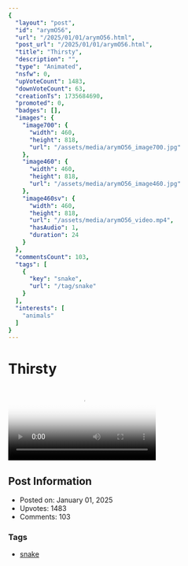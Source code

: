 ```yaml
---
{
  "layout": "post",
  "id": "arymO56",
  "url": "/2025/01/01/arymO56.html",
  "post_url": "/2025/01/01/arymO56.html",
  "title": "Thirsty",
  "description": "",
  "type": "Animated",
  "nsfw": 0,
  "upVoteCount": 1483,
  "downVoteCount": 63,
  "creationTs": 1735684690,
  "promoted": 0,
  "badges": [],
  "images": {
    "image700": {
      "width": 460,
      "height": 818,
      "url": "/assets/media/arymO56_image700.jpg"
    },
    "image460": {
      "width": 460,
      "height": 818,
      "url": "/assets/media/arymO56_image460.jpg"
    },
    "image460sv": {
      "width": 460,
      "height": 818,
      "url": "/assets/media/arymO56_video.mp4",
      "hasAudio": 1,
      "duration": 24
    }
  },
  "commentsCount": 103,
  "tags": [
    {
      "key": "snake",
      "url": "/tag/snake"
    }
  ],
  "interests": [
    "animals"
  ]
}
---
```


# Thirsty

<video controls playsinline loop poster="/assets/media/arymO56_image460.jpg">
  <source src="/assets/media/arymO56_video.mp4" type="video/mp4">
  Your browser does not support the video tag.
</video>

## Post Information

- Posted on: January 01, 2025
- Upvotes: 1483
- Comments: 103

### Tags

- [snake](/tag/snake)
